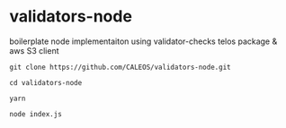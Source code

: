 # validators-node

boilerplate node implementaiton using validator-checks telos package & aws S3 client

```
git clone https://github.com/CALEOS/validators-node.git

cd validators-node

yarn

node index.js
```